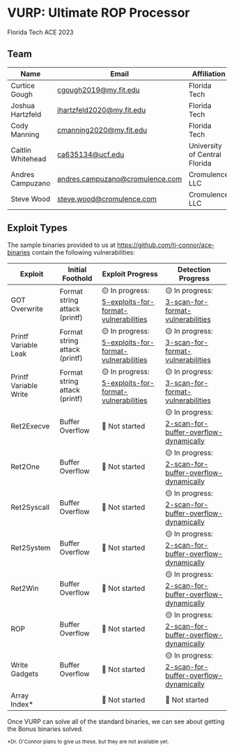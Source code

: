 # VURP: Ultimate ROP Processor

Florida Tech ACE 2023

## Team
| **Name** | **Email** | **Affiliation** |
| -------- | --------- | --------------- |
| Curtice Gough | cgough2019@my.fit.edu | Florida Tech |
| Joshua Hartzfeld | jhartzfeld2020@my.fit.edu | Florida Tech |
| Cody Manning | cmanning2020@my.fit.edu | Florida Tech |
| Caitlin Whitehead | ca635134@ucf.edu | University of Central Florida |
| Andres Campuzano | andres.campuzano@cromulence.com | Cromulence LLC |
| Steve Wood | steve.wood@cromulence.com | Cromulence LLC |

## Exploit Types

The sample binaries provided to us at https://github.com/tj-connor/ace-binaries contain the following vulnerabilities:

| **Exploit** | **Initial Foothold** | **Exploit Progress** | **Detection Progress** |
| ----------- | -------------------- | -------------------- | ---------------------- |
| GOT Overwrite | Format string attack (printf) | :yellow_circle: In progress: [5-exploits-for-format-vulnerabilities](https://github.com/Curtico/vurp/tree/5-exploits-for-format-vulnerabilities) | :yellow_circle: In progress: [3-scan-for-format-vulnerabilities](https://github.com/Curtico/vurp/tree/3-scan-for-format-vulnerabilities) |
| Printf Variable Leak | Format string attack (printf) | :yellow_circle: In progress: [5-exploits-for-format-vulnerabilities](https://github.com/Curtico/vurp/tree/5-exploits-for-format-vulnerabilities) | :yellow_circle: In progress: [3-scan-for-format-vulnerabilities](https://github.com/Curtico/vurp/tree/3-scan-for-format-vulnerabilities) |
| Printf Variable Write | Format string attack (printf) | :yellow_circle: In progress: [5-exploits-for-format-vulnerabilities](https://github.com/Curtico/vurp/tree/5-exploits-for-format-vulnerabilities) | :yellow_circle: In progress: [3-scan-for-format-vulnerabilities](https://github.com/Curtico/vurp/tree/3-scan-for-format-vulnerabilities) |
| Ret2Execve | Buffer Overflow | :red_circle: Not started | :yellow_circle: In progress: [2-scan-for-buffer-overflow-dynamically](https://github.com/Curtico/vurp/tree/2-scan-for-buffer-overflow-dynamically) |
| Ret2One | Buffer Overflow | :red_circle: Not started | :yellow_circle: In progress: [2-scan-for-buffer-overflow-dynamically](https://github.com/Curtico/vurp/tree/2-scan-for-buffer-overflow-dynamically) |
| Ret2Syscall | Buffer Overflow | :red_circle: Not started | :yellow_circle: In progress: [2-scan-for-buffer-overflow-dynamically](https://github.com/Curtico/vurp/tree/2-scan-for-buffer-overflow-dynamically) |
| Ret2System | Buffer Overflow | :red_circle: Not started | :yellow_circle: In progress: [2-scan-for-buffer-overflow-dynamically](https://github.com/Curtico/vurp/tree/2-scan-for-buffer-overflow-dynamically) |
| Ret2Win | Buffer Overflow | :red_circle: Not started | :yellow_circle: In progress: [2-scan-for-buffer-overflow-dynamically](https://github.com/Curtico/vurp/tree/2-scan-for-buffer-overflow-dynamically) |
| ROP | Buffer Overflow | :red_circle: Not started | :yellow_circle: In progress: [2-scan-for-buffer-overflow-dynamically](https://github.com/Curtico/vurp/tree/2-scan-for-buffer-overflow-dynamically) |
| Write Gadgets | Buffer Overflow | :red_circle: Not started | :yellow_circle: In progress: [2-scan-for-buffer-overflow-dynamically](https://github.com/Curtico/vurp/tree/2-scan-for-buffer-overflow-dynamically) |
| Array Index* | | :red_circle: Not started | :red_circle: Not started |

Once VURP can solve all of the standard binaries, we can see about getting the Bonus binaries solved.

<sup>*Dr. O'Connor plans to give us these, but they are not available yet.</sup>
